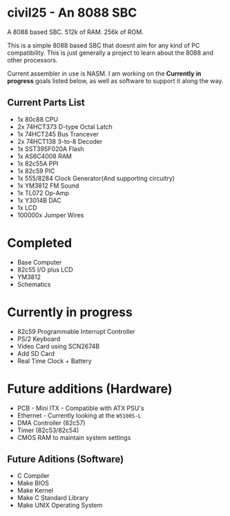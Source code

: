 # civil25 - An 8088 SBC

A 8088 based SBC. 512k of RAM. 256k of ROM.

This is a simple 8088 based SBC that doesnt aim for any kind of PC compatibility. This is just generally a project to learn about the 8088 and other processors.

Current assembler in use is NASM. I am working on the **Currently in progress** goals listed below, as well as software to support it along the way.

## Current Parts List

- 1x 80c88 CPU
- 2x 74HCT373 D-type Octal Latch
- 1x 74HCT245 Bus Trancever
- 2x 74HCT138 3-to-8 Decoder
- 1x SST39SF020A Flash
- 1x AS6C4008 RAM
- 1x 82c55A PPI
- 1x 82c59 PIC
- 1x 555/8284 Clock Generator(And supporting circuitry)
- 1x YM3812 FM Sound
- 1x TL072 Op-Amp
- 1x Y3014B DAC
- 1x LCD
- 100000x Jumper Wires

# Completed

- Base Computer
- 82c55 I/O plus LCD
- YM3812
- Schematics

# Currently in progress

- 82c59 Programmable Interrupt Controller
- PS/2 Keyboard
- Video Card using SCN2674B
- Add SD Card
- Real Time Clock + Battery

# Future additions (Hardware)

- PCB - Mini ITX - Compatible with ATX PSU's
- Ethernet - Currently looking at the `W5100S-L`
- DMA Controller (82c57)
- Timer (82c53/82c54)
- CMOS RAM to maintain system settings

## Future Aditions (Software)

- C Compiler
- Make BIOS
- Make Kernel
- Make C Standard Library
- Make UNIX Operating System
